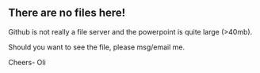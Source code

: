 ## There are no files here!

Github is not really a file server and the powerpoint is quite large (>40mb).

Should you want to see the file, please msg/email me.

Cheers-
 Oli
 
